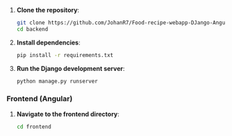 1. **Clone the repository**:
   ```bash
   git clone https://github.com/JohanR7/Food-recipe-webapp-DJango-Angular-.git
   cd backend
   ```

2. **Install dependencies**:
   ```bash
   pip install -r requirements.txt
   ```

3. **Run the Django development server**:
   ```bash
   python manage.py runserver
   ```

### Frontend (Angular)

1. **Navigate to the frontend directory**:
   ```bash
   cd frontend
   ```
